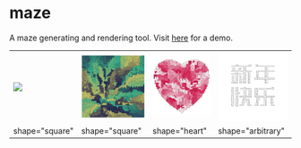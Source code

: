 # maze
A maze generating and rendering tool. Visit [here](https://kaiyingshan.github.io/maze) for a demo.
<table style="border: 0">
    <tr>
        <td><img src="assets/1.png" width="325px"></td>
        <td><img src="assets/5.png" width="325px"></td>
        <td><img src="assets/4.png" width="325px"></td>
        <td><img src="assets/新年快乐迷宫.png" width="325px"></td>
    </tr>
    <tr>
        <td>shape="square"</td>
        <td>shape="square"</td>
        <td>shape="heart"</td>
        <td>shape="arbitrary"</td>
    </tr>
</table>
